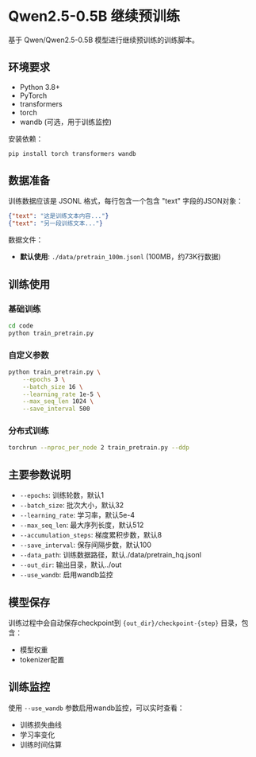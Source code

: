 # Qwen2.5-0.5B 继续预训练

基于 Qwen/Qwen2.5-0.5B 模型进行继续预训练的训练脚本。

## 环境要求

- Python 3.8+
- PyTorch 
- transformers
- torch
- wandb (可选，用于训练监控)

安装依赖：
```bash
pip install torch transformers wandb
```

## 数据准备

训练数据应该是 JSONL 格式，每行包含一个包含 "text" 字段的JSON对象：

```json
{"text": "这是训练文本内容..."}
{"text": "另一段训练文本..."}
```

数据文件：
- **默认使用**: `./data/pretrain_100m.jsonl` (100MB，约73K行数据)


## 训练使用

### 基础训练
```bash
cd code
python train_pretrain.py
```

### 自定义参数
```bash
python train_pretrain.py \
    --epochs 3 \
    --batch_size 16 \
    --learning_rate 1e-5 \
    --max_seq_len 1024 \
    --save_interval 500
```

### 分布式训练
```bash
torchrun --nproc_per_node 2 train_pretrain.py --ddp
```

## 主要参数说明

- `--epochs`: 训练轮数，默认1
- `--batch_size`: 批次大小，默认32  
- `--learning_rate`: 学习率，默认5e-4
- `--max_seq_len`: 最大序列长度，默认512
- `--accumulation_steps`: 梯度累积步数，默认8
- `--save_interval`: 保存间隔步数，默认100
- `--data_path`: 训练数据路径，默认./data/pretrain_hq.jsonl
- `--out_dir`: 输出目录，默认../out
- `--use_wandb`: 启用wandb监控

## 模型保存

训练过程中会自动保存checkpoint到 `{out_dir}/checkpoint-{step}` 目录，包含：
- 模型权重
- tokenizer配置

## 训练监控

使用 `--use_wandb` 参数启用wandb监控，可以实时查看：
- 训练损失曲线
- 学习率变化  
- 训练时间估算
